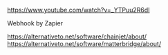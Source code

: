 https://www.youtube.com/watch?v=_YTPuu2R6dI


Webhook by Zapier

https://alternativeto.net/software/chainjet/about/
https://alternativeto.net/software/matterbridge/about/